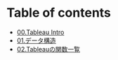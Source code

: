 # Table of contents

* [00.Tableau Intro](README.md)
* [01.データ構造](dta.md)
* [02.Tableauの関数一覧](02tableauno.md)

